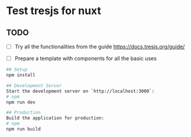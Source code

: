 # Test tresjs for nuxt

## TODO
- [ ] Try all the functionalities from the guide https://docs.tresjs.org/guide/
- [ ] Prepare a template with components for all the basic uses


```bash
## Setup
npm install

## Development Server
Start the development server on `http://localhost:3000`:
# npm
npm run dev

## Production
Build the application for production:
# npm
npm run build

```